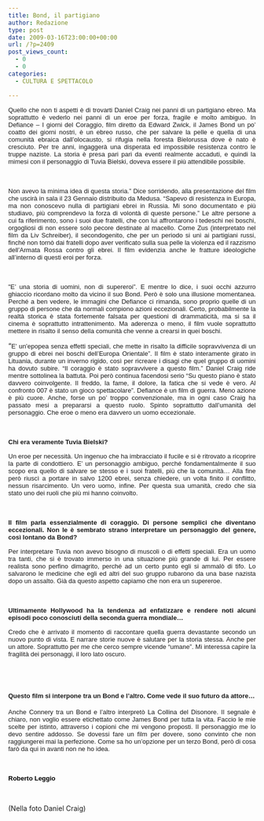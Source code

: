 ```yaml
---
title: Bond, il partigiano
author: Redazione
type: post
date: 2009-03-16T23:00:00+00:00
url: /?p=2409
post_views_count:
  - 0
  - 0
categories:
  - CULTURA E SPETTACOLO

---
```

<font face="Tahoma, sans&#45;serif"><font size="2"> </font></font>

<font face="Tahoma, sans&#45;serif"><font size="2"></p> 

<p style="text&#45;align: justify; ">
  Quello che non ti aspetti &egrave; di trovarti Daniel Craig nei panni di un partigiano ebreo. Ma soprattutto &egrave; vederlo nei panni di un eroe per forza, fragile e molto ambiguo. In Defiance &ndash; I giorni del Coraggio, film diretto da Edward Zwick, il James Bond un po&rsquo; coatto dei giorni nostri, &egrave; un ebreo russo, che per salvare la pelle e quella di una comunit&agrave; ebraica dall&rsquo;olocausto, si rifugia nella foresta Bielorussa dove &egrave; nato &egrave; cresciuto. Per tre anni, ingagger&agrave; una disperata ed impossibile resistenza contro le truppe naziste. La storia &egrave; presa pari pari da eventi realmente accaduti, e quindi la mimesi con il personaggio di Tuvia Bielski, doveva essere il pi&ugrave; attendibile possibile.
</p>

<p>
  </font></font>
</p>

<p>
  &nbsp;
</p>

<p class="western" style="text&#45;align: justify; ">
  <font face="Tahoma, sans&#45;serif"><font size="2">Non avevo la minima idea di questa storia.&rdquo; Dice sorridendo, alla presentazione del film che uscir&agrave; in sala il 23 Gennaio distribuito da Medusa. &ldquo;Sapevo di resistenza in Europa, ma non conoscevo nulla di partigiani ebrei in Russia. Mi sono documentato e pi&ugrave; studiavo, pi&ugrave; comprendevo la forza di volont&agrave; di queste persone.&rdquo; Le altre persone a cui fa riferimento, sono i suoi due fratelli, che con lui affrontarono i tedeschi nei boschi, orgogliosi di non essere solo pecore destinate al macello. Come Zus (interpretato nel film da Liv Schreiber), il secondogenito, che per un periodo si un&igrave; ai partigiani russi, finch&eacute; non torn&ograve; dai fratelli dopo aver verificato sulla sua pelle la violenza ed il razzismo dell&rsquo;Armata Rossa contro gli ebrei. Il film evidenzia anche le fratture ideologiche all&rsquo;interno di questi eroi per forza.</font></font>
</p>

<p class="western" style="text&#45;align: justify; ">
  &nbsp;
</p>

<p class="western" style="text&#45;align: justify; ">
  <font face="Tahoma, sans&#45;serif"><font size="2">"E&rsquo; una storia di uomini, non di supereroi&rdquo;. E mentre lo dice, i suoi occhi azzurro ghiaccio ricordano molto da vicino il suo Bond. Per&ograve; &egrave; solo una illusione momentanea. Perch&eacute; a ben vedere, le immagini che Defiance ci rimanda, sono proprio quelle di un gruppo di persone che da normali compiono azioni eccezionali. Certo, probabilmente la realt&agrave; storica &egrave; stata fortemente falsata per questioni di drammaticit&agrave;, ma si sa il cinema &egrave; soprattutto intrattenimento. Ma aderenza o meno, il film vuole soprattutto mettere in risalto il senso della comunit&agrave; che venne a crearsi in quei boschi. </font></font>
</p>

<p class="western" style="text&#45;align: justify; ">
  &ldquo;<font face="Tahoma, sans&#45;serif"><font size="2">E&rsquo; un&rsquo;epopea senza effetti speciali, che mette in risalto la difficile sopravvivenza di un gruppo di ebrei nei boschi dell&rsquo;Europa Orientale&rdquo;. Il film &egrave; stato interamente girato in Lituania, durante un inverno rigido, cos&igrave; per ricreare i disagi che quel gruppo di uomini ha dovuto subire. &ldquo;Il coraggio &egrave; stato sopravvivere a questo film.&rdquo; Daniel Craig ride mentre sottolinea la battuta. Poi per&ograve; continua facendosi serio &ldquo;Su questo piano &egrave; stato davvero coinvolgente. Il freddo, la fame, il dolore, la fatica che si vede &egrave; vero. Al confronto 007 &egrave; stato un gioco spettacolare&rdquo;. Defiance &egrave; un film di guerra. Meno azione &egrave; pi&ugrave; cuore. Anche, forse un po&rsquo; troppo convenzionale, ma in ogni caso Craig ha passato mesi a prepararsi a questo ruolo. Spinto soprattutto dall&rsquo;umanit&agrave; del personaggio. Che eroe o meno era davvero un uomo eccezionale.</font></font>
</p>

<p class="western" style="text&#45;align: justify; ">
  &nbsp;
</p>

<p class="western" style="text&#45;align: justify; ">
  <font face="Tahoma, sans&#45;serif"><font size="2"><strong>Chi era veramente Tuvia Bielski?</strong></font></font>
</p>

<p class="western" style="text&#45;align: justify; ">
  <font face="Tahoma, sans&#45;serif"><font size="2">Un eroe per necessit&agrave;. Un ingenuo che ha imbracciato il fucile e si &egrave; ritrovato a ricoprire la parte di condottiero. E&rsquo; un personaggio ambiguo, perch&eacute; fondamentalmente il suo scopo era quello di salvare se stesso e i suoi fratelli, pi&ugrave; che la comunit&agrave;&hellip; Alla fine per&ograve; riusc&igrave; a portare in salvo 1200 ebrei, senza chiedere, un volta finito il conflitto, nessun risarcimento. Un vero uomo, infine. Per questa sua umanit&agrave;, credo che sia stato uno dei ruoli che pi&ugrave; mi hanno coinvolto.</font></font>
</p>

<p class="western" style="text&#45;align: justify; ">
  &nbsp;
</p>

<p class="western" style="text&#45;align: justify; ">
  <font face="Tahoma, sans&#45;serif"><font size="2"><strong>Il film parla essenzialmente di coraggio. Di persone semplici che diventano eccezionali. Non le &egrave; sembrato strano interpretare un personaggio del genere, cos&igrave; lontano da Bond?</strong></font></font>
</p>

<p class="western" style="text&#45;align: justify; ">
  <font face="Tahoma, sans&#45;serif"><font size="2">Per interpretare Tuvia non avevo bisogno di muscoli o di effetti speciali. Era un uomo tra tanti, che si &egrave; trovato immerso in una situazione pi&ugrave; grande di lui. Per essere realista sono perfino dimagrito, perch&eacute; ad un certo punto egli si ammal&ograve; di tifo. Lo salvarono le medicine che egli ed altri del suo gruppo rubarono da una base nazista dopo un assalto. Gi&agrave; da questo aspetto capiamo che non era un supereroe. </font></font>
</p>

<p class="western" style="text&#45;align: justify; ">
  &nbsp;
</p>

<p class="western" style="text&#45;align: justify; ">
  <font face="Tahoma, sans&#45;serif"><font size="2"><strong>Ultimamente Hollywood ha la tendenza ad enfatizzare e rendere noti alcuni episodi poco conosciuti della seconda guerra mondiale&hellip;</strong></font></font>
</p>

<p class="western" style="text&#45;align: justify; ">
  <font face="Tahoma, sans&#45;serif"><font size="2">Credo che &egrave; arrivato il momento di raccontare quella guerra devastante secondo un nuovo punto di vista. E narrare storie nuove &egrave; salutare per la storia stessa. Anche per un attore. Soprattutto per me che cerco sempre vicende &ldquo;umane&rdquo;. Mi interessa capire la fragilit&agrave; dei personaggi, il loro lato oscuro. </font></font>
</p>

<p class="western" style="text&#45;align: justify; ">
  &nbsp;
</p>

<h1 class="western" style="text&#45;align: justify; ">
  <font face="Tahoma, sans&#45;serif"><font size="2">Questo film si interpone tra un Bond e l&rsquo;altro. Come vede il suo futuro da attore&hellip;</font></font>
</h1>

<p class="western" style="text&#45;align: justify; ">
  <font face="Tahoma, sans&#45;serif"><font size="2">Anche Connery tra un Bond e l&rsquo;altro interpret&ograve; La Collina del Disonore. Il segnale &egrave; chiaro, non voglio essere etichettato come James Bond per tutta la vita. Faccio le mie scelte per istinto, attraverso i copioni che mi vengono proposti. Il personaggio me lo devo sentire addosso. Se dovessi fare un film per dovere, sono convinto che non raggiungerei mai la perfezione. Come sa ho un&rsquo;opzione per un terzo Bond, per&ograve; di cosa far&ograve; da qui in avanti non ne ho idea.</font></font>
</p>

<p class="western" align="justify">
  &nbsp;
</p>

<p class="western" align="justify">
  <font face="Tahoma, sans&#45;serif"><font size="2" color="#000000"><strong>Roberto Leggio</strong></font></font>
</p>

<p class="western" align="justify">
  &nbsp;
</p>

<p class="western" align="justify">
  (Nella foto Daniel Craig)
</p>